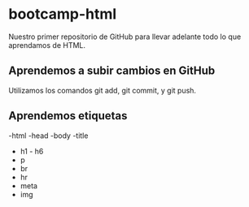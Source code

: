 # bootcamp-html

Nuestro primer repositorio de GitHub para llevar adelante todo  lo que aprendamos de HTML.

## Aprendemos a subir cambios en GitHub

Utilizamos los comandos git add, git commit, y git push.

## Aprendemos etiquetas
-html
-head
-body
-title
- h1 - h6
- p
- br
- hr
- meta
- img